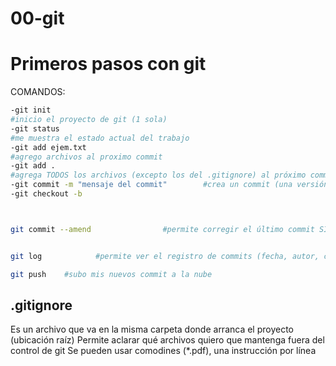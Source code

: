 # 00-git
# Primeros pasos con git

COMANDOS:

```bash
-git init    
#inicio el proyecto de git (1 sola)
-git status        
#me muestra el estado actual del trabajo
-git add ejem.txt
#agrego archivos al proximo commit
-git add .      
#agrega TODOS los archivos (excepto los del .gitignore) al próximo commit
-git commit -m "mensaje del commit"        #crea un commit (una versión nueva del programa)
-git checkout -b



git commit --amend                #permite corregir el último commit SI NO SE SUBIO A LA NUBE


git log            #permite ver el registro de commits (fecha, autor, commit message)

git push    #subo mis nuevos commit a la nube
```

## .gitignore
Es un archivo que va en la misma carpeta donde arranca el proyecto (ubicación raíz)
Permite aclarar qué archivos quiero que mantenga fuera del control de git
Se pueden usar comodines (*.pdf), una instrucción por línea
